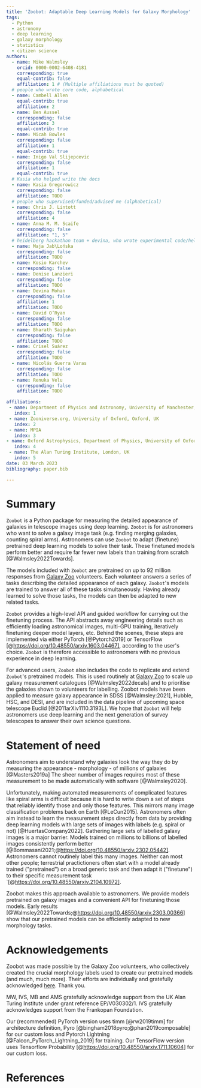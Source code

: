 ```yaml
---
title: 'Zoobot: Adaptable Deep Learning Models for Galaxy Morphology'
tags:
  - Python
  - astronomy
  - deep learning
  - galaxy morphology
  - statistics
  - citizen science
authors:
  - name: Mike Walmsley
    orcid: 0000-0002-6408-4181
    corresponding: true
    equal-contrib: false
    affiliation: 1 # (Multiple affiliations must be quoted)
  # people who wrote core code, alphabetical
  - name: Cambell Allen
    equal-contrib: true
    affiliation: 2
  - name: Ben Aussel
    corresponding: false
    affiliation: 3
    equal-contrib: true
  - name: Micah Bowles
    corresponding: false
    affiliation: 1
    equal-contrib: true
  - name: Inigo Val Slijepcevic
    corresponding: false
    affiliation: 1
    equal-contrib: true
  # Kasia who helped write the docs
  - name: Kasia Gregorowicz
    corresponding: false
    affiliation: TODO
  # people who supervised/funded/advised me (alphabetical)
  - name: Chris J. Lintott
    corresponding: false
    affiliation: 4
  - name: Anna M. M. Scaife
    corresponding: false
    affiliation: "1, 5"
  # heidelberg hackathon team + devina, who wrote experimental code/helped test TODO alphabetical
  - name: Maja Jab\Lońska
    corresponding: false
    affiliation: TODO
  - name: Kosio Karchev
    corresponding: false
  - name: Denise Lanzieri
    corresponding: false
    affiliation: TODO
  - name: Devina Mohan
    corresponding: false
    affiliation: 1
    affiliation: TODO
  - name: David O’Ryan
    corresponding: false
    affiliation: TODO
  - name: Bharath Saiguhan
    corresponding: false
    affiliation: TODO
  - name: Crisel Suárez
    corresponding: false
    affiliation: TODO
  - name: Nicolás Guerra Varas
    corresponding: false
    affiliation: TODO
  - name: Renuka Velu
    corresponding: false
    affiliation: TODO

affiliations:
 - name: Department of Physics and Astronomy, University of Manchester, Manchester, UK
   index: 1
 - name: Zooniverse.org, University of Oxford, Oxford, UK
   index: 2
 - name: MPIA
   index: 3
- name: Oxford Astrophysics, Department of Physics, University of Oxford, Oxford, UK
   index: 4
 - name: The Alan Turing Institute, London, UK
   index: 5
date: 03 March 2023
bibliography: paper.bib

---
```


# Summary

<!--  Summary: Has a clear description of the high-level functionality and purpose of the software for a diverse, non-specialist audience been provided? -->

`Zoobot` is a Python package for measuring the detailed appearance of galaxies in telescope images
using deep learning.
`Zoobot` is for astronomers who want to solve a galaxy image task (e.g. finding merging galaxies, counting spiral arms).
Astronomers can use `Zoobot` to adapt (finetune) pretrained deep learning models to solve their task.
These finetuned models perform better and require far fewer new labels than training from scratch [@Walmsley2022Towards].

The models included with `Zoobot` are pretrained on up to 92 million responses from [Galaxy Zoo](www.galaxyzoo.org) volunteers.
Each volunteer answers a series of tasks describing the detailed appearance of each galaxy. 
`Zoobot`'s models are trained to answer all of these tasks simultaneously.
Having already learned to solve those tasks, the models can then be adapted to new related tasks.

`Zoobot` provides a high-level API and guided workflow for carrying out the finetuning process.
The API abstracts away engineering details such as efficiently loading astronomical images, multi-GPU training, iteratively finetuning deeper model layers, etc.
Behind the scenes, these steps are implemented via either PyTorch [@Pytorch2019] or TensorFlow [@https://doi.org/10.48550/arxiv.1603.04467], according to the user's choice.
`Zoobot` is therefore accessible to astronomers with no previous experience in deep learning.

For advanced users, `Zoobot` also includes the code to replicate and extend `Zoobot`'s pretrained models.
This is used routinely at [Galaxy Zoo](www.galaxyzoo.org) to scale up galaxy measurement catalogues [@Walmsley2022decals]
and to prioritise the galaxies shown to volunteers for labelling.
Zoobot models have been applied to measure galaxy appearance in SDSS [@Walmsley:2021], Hubble, HSC, and DESI, and are included in the data pipeline of upcoming space telescope Euclid [@2011arXiv1110.3193L].
We hope that `Zoobot` will help astronomers use deep learning and the next generation of survey telescopes to answer their own science questions.

# Statement of need
<!-- A statement of need: Does the paper have a section titled ‘Statement of need’ that clearly states what problems the software is designed to solve, who the target audience is, and its relation to other work? -->
<!-- State of the field: Do the authors describe how this software compares to other commonly-used packages? -->

Astronomers aim to understand why galaxies look the way they do by measuring
the appearance - morphology - of millions of galaxies [@Masters2019a]
The sheer number of images requires most of these measurement to be made automatically with software [@Walmsley2020].

Unfortunately, making automated measurements of complicated features like spiral arms is difficult because
it is hard to write down a set of steps that reliably identify those and only those features.
This mirrors many image classification problems back on Earth [@LeCun2015].
Astronomers often aim instead to learn the measurement steps directly from data
by providing deep learning models with large sets of images with labels (e.g. spiral or not) [@HuertasCompany2022].
Gathering large sets of labelled galaxy images is a major barrier.
Models trained on millions to billions of labelled images consistently perform better [@Bommasani2021;@https://doi.org/10.48550/arxiv.2302.05442].
Astronomers cannot routinely label this many images.
Neither can most other people;
terrestrial practictioners often start with a model already trained ("pretrained")
on a broad generic task and then adapt it ("finetune") to their specific measurement task `[@https://doi.org/10.48550/arxiv.2104.10972].

Zoobot makes this approach available to astronomers.
We provide models pretrained on galaxy images and a convenient API for finetuning those models.
Early results [@Walmsley2022Towards;@https://doi.org/10.48550/arxiv.2303.00366] show that our pretrained models can be efficiently adapted to new morphology tasks.
<!-- We will continue to improve our pretraining methods to create adaptable galaxy "foundation" models and to make those models available to the community via Zoobot. -->

# Acknowledgements

Zoobot was made possible by the Galaxy Zoo volunteers,
who collectively created the crucial morphology labels used to create our pretrained models (and much, much more).
Their efforts are individually and gratefully acknowledged [here](http://authors.galaxyzoo.org/). Thank you.

MW, IVS, MB and AMS gratefully acknowledge support
from the UK Alan Turing Institute under grant reference
EP/V030302/1. IVS gratefully acknowledges support from
the Frankopan Foundation.

Our (recommended) PyTorch version uses timm [@rw2019timm] for architecture definition, Pyro [@bingham2018pyro;@phan2019composable] for our custom loss and Pytorch Lightning [@Falcon_PyTorch_Lightning_2019] for training.
Our TensorFlow version uses Tensorflow Probability [@https://doi.org/10.48550/arxiv.1711.10604] for our custom loss.

# References
<!-- References: Is the list of references complete, and is everything cited appropriately that should be cited (e.g., papers, datasets, software)? -->
